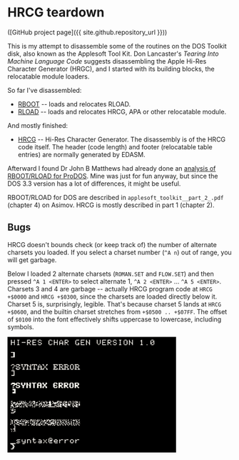 # HRCG teardown

([GitHub project page]({{ site.github.repository_url }}))

This is my attempt to disassemble some of the routines on the DOS Toolkit disk, also known as the Applesoft Tool Kit. Don Lancaster's *Tearing Into Machine Language Code* suggests disassembling the Apple Hi-Res Character Generator (HRGC), and I started with its building blocks, the relocatable module loaders.

So far I've disassembled:

- [RBOOT](RBOOT.html) -- loads and relocates RLOAD.
- [RLOAD](RLOAD.html) -- loads and relocates HRCG, APA or other relocatable module.

And mostly finished:

- [HRCG](HRCG.code.html) -- Hi-Res Character Generator. The disassembly is of the HRCG code itself. The header (code length) and footer (relocatable table entries) are normally generated by EDASM.

Afterward I found Dr John B Matthews had already done an [analysis of RBOOT/RLOAD for ProDOS](https://sites.google.com/site/drjohnbmatthews/apple2/rel). Mine was just for fun anyway, but since the DOS 3.3 version has a lot of differences, it might be useful.

RBOOT/RLOAD for DOS are described in `applesoft_toolkit__part_2_.pdf` (chapter 4) on Asimov.
HRCG is mostly described in part 1 (chapter 2).

## Bugs

HRCG doesn't bounds check (or keep track of) the number of alternate charsets you loaded. If you select a charset number (`^A n`) out of range, you will get garbage.

Below I loaded 2 alternate charsets (`ROMAN.SET` and `FLOW.SET`) and then pressed `^A 1 <ENTER>` to select alternate 1, `^A 2 <ENTER>` ... `^A 5 <ENTER>`. Charsets 3 and 4 are garbage -- actually HRCG program code at `HRCG +$0000` and `HRCG +$0300`, since the charsets are loaded directly below it. Charset 5 is, surprisingly, legible. That's because charset 5 lands at `HRCG +$0600`, and the builtin charset stretches from `+$0500 .. +$07FF`. The offset of `$0100` into the font effectively shifts uppercase to lowercase, including symbols. 

<img src="hrcg-charset-garbage.png" width="75%">
